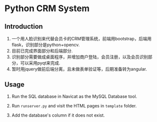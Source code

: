 # Python CRM System



## Introduction

1. 一个用人脸识别来代替会员卡的CRM管理系统，前端用bootstrap，后端用flask，识别部分是python+opencv.
2. 目前已完成界面部分和后端部分.
3. 识别部分需要做成桌面程序，并增加商户登陆，会员注册，以及会员识别部分，可以采用pyqt来完成.
4. 暂时用jquery做前后端分离，且未做表单验证等，后期准备转为angular.



## Usage

1. Run the SQL database in Navicat as the MySQL Database tool.

2. Run `runserver.py` and visit the HTML pages in `template` folder.
3. Add the database's column if it does not exist.










